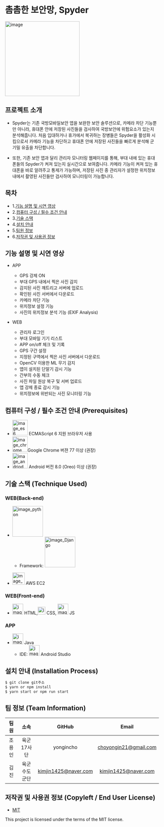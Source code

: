 # 촘촘한 보안망, Spyder
<img width="244" alt="image" src="https://user-images.githubusercontent.com/60809681/196021756-80256d4a-08dc-4b0f-a035-0b539141f8f0.png">

## 프로젝트 소개
- Spyder는 기존 국방모바일보안 앱을 보완한 보안 솔루션으로, 카메라 차단 기능뿐만 아니라, 휴대폰 안에 저장된 사진들을 검사하여 국방보안에 위험요소가 있는지 분석해줍니다. 처음 입대하거나 휴가에서 복귀하는 장병들은 Spyder을 활성화 시킴으로서 카메라 기능을 차단하고 휴대폰 안에 저장된 사진들을 빠르게 분석해 군 기밀 유출을 차단합니다.

- 또한, 기존 보안 앱과 달리 관리자 모니터링 웹페이지를 통해, 부대 내에 있는 휴대폰들의 Spyder가 켜져 있는지 실시간으로 보여줍니다. 카메라 기능이 켜져 있는 휴대폰을 바로 알려주고 통제가 가능하며, 저장된 사진 중 관리자가 설정한 위치정보 내에서 촬영된 사진들만 검사하여 모니터링이 가능합니다. 


## 목차

 - 1.[기능 설명 및 시연 영상 ](#기능-설명-및-시연-영상)
 - 2.[컴퓨터 구성 / 필수 조건 안내](#컴퓨터-구성--필수-조건-안내-prerequisites)
 - 3.[기술 스택](#기술-스택-technique-used)
 - 4.[설치 안내](#설치-안내-installation-process)
 - 5.[팀원 정보](#팀-정보-team-information)
 - 6.[저작권 및 사용권 정보](#저작권-및-사용권-정보-copyleft--end-user-license)



## 기능 설명 및 시연 영상 
 - APP
   
     - GPS 강제 ON
     - 부대 GPS 내에서 찍은 사진 감지
     - 감지된 사진 꺠트리고 서버에 업로드
     - 확인된 사진 서버에서 다운로드
     - 카메라 차단 기능
     - 위치정보 설정 기능
     - 사진의 위치정보 분석 기능 (EXIF Analysis)
 - WEB
     - 관리자 로그인
     - 부대 모바일 기기 리스트
     - APP on/off 체크 및 기록
     - GPS 구간 설정
     - 지정된 구역에서 찍은 사진 서버에서 다운로드
     - OpenCV 이용한 ML 무기 감지
     - 앱이 설치된 단말기 감시 기능
     - 간부의 수동 체크
     - 사진 파일 원상 복구 및 서버 업로드
     - 앱 강제 종료 감시 기능
     - 위치정보에 위반되는 사진 모니터링 기능

## 컴퓨터 구성 / 필수 조건 안내 (Prerequisites)


* <img width="50" height="50" alt="image_es6" src="https://github.com/newbie10001/zoomClone/blob/24f9b04b975873d6fc0e981655f82116427922de/img/es6.jpg" /> ECMAScript 6 지원 브라우저 사용
* <img width="50" alt="image_chrome" src="https://github.com/newbie10001/zoomClone/blob/de54e4f293ee9c72574ce6ac2c7cb54266ef906e/img/chrome.png" />Google Chrome 버젼 77 이상 (권장)
* <img width="50" alt="image_andriod_Oreo" src="https://github.com/newbie10001/zoomClone/blob/e7f4ec0a22e3bb15a0fff473cf27ac63a4bc2dca/img/andriod_Oreo.png" /> Android 버전 8.0 (Oreo) 이상 (권장)

## 기술 스택 (Technique Used) 
### WEB(Back-end)
 - <img width="100" alt="image_python" src="https://github.com/newbie10001/zoomClone/blob/e7f4ec0a22e3bb15a0fff473cf27ac63a4bc2dca/img/python.png"/> 
     
     - Framework:    <img width="100" alt="image_Django" src="https://github.com/newbie10001/zoomClone/blob/e7f4ec0a22e3bb15a0fff473cf27ac63a4bc2dca/img/django-_ogo.png"/>
 - <img width="40" alt="image_aws EC2" src="https://github.com/newbie10001/zoomClone/blob/49029d63a2fcbafb7344881408a7faedad4424e5/img/aws%20EC2.png"/> AWS EC2
 
### WEB(Front-end)
 - <img width="35" alt="image_html" src="https://github.com/newbie10001/zoomClone/blob/e7f4ec0a22e3bb15a0fff473cf27ac63a4bc2dca/img/HTML.png"/> HTML,<img width="25" alt="image_css" src="https://github.com/newbie10001/zoomClone/blob/b6dc316efac472f6a657369c3d09c2eff07a9649/img/css.png"/> CSS, <img width="35" alt="image_js" src="https://github.com/newbie10001/zoomClone/blob/824f915c61987210c7a2a37caa69f24cf9dc913a/img/js_logo.png" /> JS

### APP
 - <img width="35"  alt="image_java" src="https://github.com/newbie10001/zoomClone/blob/e7f4ec0a22e3bb15a0fff473cf27ac63a4bc2dca/img/java.PNG" /> Java
     - IDE: <img width="35" alt="image_android_studio" src="https://github.com/newbie10001/zoomClone/blob/e7f4ec0a22e3bb15a0fff473cf27ac63a4bc2dca/img/android_studio.png" /> Android Studio

## 설치 안내 (Installation Process)
```bash
$ git clone git주소
$ yarn or npm install
$ yarn start or npm run start
```
 
## 팀 정보 (Team Information)

|  팀원  |         소속          |     GitHub     |         Email         |
| :----: | :-------------------: | :------------: | :-------------------: |
| 조용인 |  육군 17사단   | yongincho |    choyongin21@gmail.com    |
| 김진 | 육군 수도군단 |  kimjin1425@naver.com   | kimjin1425@naver.com |

## 저작권 및 사용권 정보 (Copyleft / End User License)
 * [MIT](https://github.com/osam2020-WEB/Sample-ProjectName-TeamName/blob/master/license.md)

This project is licensed under the terms of the MIT license.
